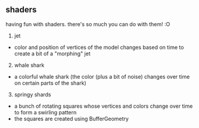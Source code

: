 ## shaders

having fun with shaders. there's so much you can do with them! :O    
    
1. jet
- color and position of vertices of the model changes based on time to create a bit of a "morphing" jet
    
2. whale shark
- a colorful whale shark (the color (plus a bit of noise) changes over time on certain parts of the shark)
    
3. springy shards
- a bunch of rotating squares whose vertices and colors change over time to form a swirling pattern
- the squares are created using BufferGeometry